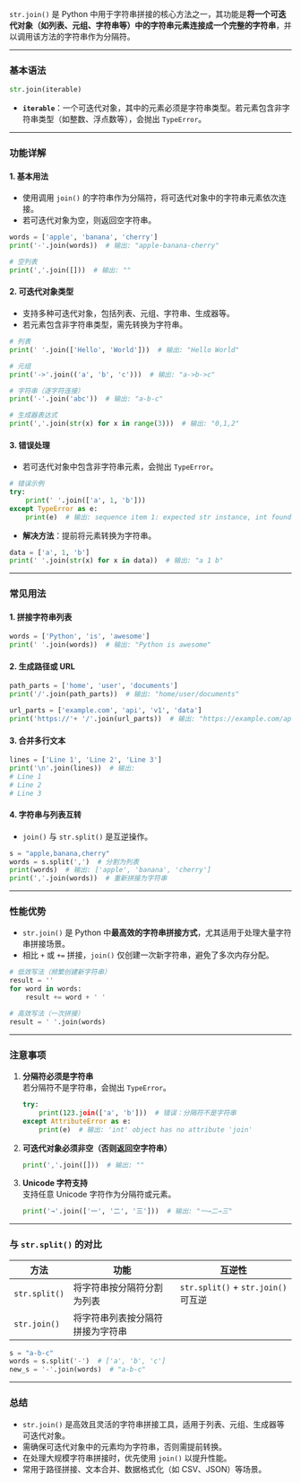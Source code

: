 `str.join()` 是 Python 中用于字符串拼接的核心方法之一，其功能是**将一个可迭代对象（如列表、元组、字符串等）中的字符串元素连接成一个完整的字符串**，并以调用该方法的字符串作为分隔符。

---

### **基本语法**
```python
str.join(iterable)
```

- **`iterable`**：一个可迭代对象，其中的元素必须是字符串类型。若元素包含非字符串类型（如整数、浮点数等），会抛出 `TypeError`。

---

### **功能详解**

#### **1. 基本用法**
- 使用调用 `join()` 的字符串作为分隔符，将可迭代对象中的字符串元素依次连接。
- 若可迭代对象为空，则返回空字符串。

```python
words = ['apple', 'banana', 'cherry']
print('-'.join(words))  # 输出: "apple-banana-cherry"

# 空列表
print(','.join([]))  # 输出: ""
```

#### **2. 可迭代对象类型**
- 支持多种可迭代对象，包括列表、元组、字符串、生成器等。
- 若元素包含非字符串类型，需先转换为字符串。

```python
# 列表
print(' '.join(['Hello', 'World']))  # 输出: "Hello World"

# 元组
print('->'.join(('a', 'b', 'c')))  # 输出: "a->b->c"

# 字符串（逐字符连接）
print('-'.join('abc'))  # 输出: "a-b-c"

# 生成器表达式
print(','.join(str(x) for x in range(3)))  # 输出: "0,1,2"
```

#### **3. 错误处理**
- 若可迭代对象中包含非字符串元素，会抛出 `TypeError`。

```python
# 错误示例
try:
    print(' '.join(['a', 1, 'b']))
except TypeError as e:
    print(e)  # 输出: sequence item 1: expected str instance, int found
```

- **解决方法**：提前将元素转换为字符串。

```python
data = ['a', 1, 'b']
print(' '.join(str(x) for x in data))  # 输出: "a 1 b"
```

---

### **常见用法**

#### **1. 拼接字符串列表**
```python
words = ['Python', 'is', 'awesome']
print(' '.join(words))  # 输出: "Python is awesome"
```

#### **2. 生成路径或 URL**
```python
path_parts = ['home', 'user', 'documents']
print('/'.join(path_parts))  # 输出: "home/user/documents"

url_parts = ['example.com', 'api', 'v1', 'data']
print('https://'+ '/'.join(url_parts))  # 输出: "https://example.com/api/v1/data"
```

#### **3. 合并多行文本**
```python
lines = ['Line 1', 'Line 2', 'Line 3']
print('\n'.join(lines))  # 输出:
# Line 1
# Line 2
# Line 3
```

#### **4. 字符串与列表互转**
- `join()` 与 `str.split()` 是互逆操作。

```python
s = "apple,banana,cherry"
words = s.split(',')  # 分割为列表
print(words)  # 输出: ['apple', 'banana', 'cherry']
print(','.join(words))  # 重新拼接为字符串
```

---

### **性能优势**
- `str.join()` 是 Python 中**最高效的字符串拼接方式**，尤其适用于处理大量字符串拼接场景。
- 相比 `+` 或 `+=` 拼接，`join()` 仅创建一次新字符串，避免了多次内存分配。

```python
# 低效写法（频繁创建新字符串）
result = ''
for word in words:
    result += word + ' '

# 高效写法（一次拼接）
result = ' '.join(words)
```

---

### **注意事项**
1. **分隔符必须是字符串**  
   若分隔符不是字符串，会抛出 `TypeError`。

   ```python
   try:
       print(123.join(['a', 'b']))  # 错误：分隔符不是字符串
   except AttributeError as e:
       print(e)  # 输出: 'int' object has no attribute 'join'
   ```

2. **可迭代对象必须非空（否则返回空字符串）**  
   ```python
   print(','.join([]))  # 输出: ""
   ```

3. **Unicode 字符支持**  
   支持任意 Unicode 字符作为分隔符或元素。

   ```python
   print('→'.join(['一', '二', '三']))  # 输出: "一→二→三"
   ```

---

### **与 `str.split()` 的对比**
| 方法 | 功能 | 互逆性 |
|------|------|--------|
| `str.split()` | 将字符串按分隔符分割为列表 | `str.split()` + `str.join()` 可互逆 |
| `str.join()` | 将字符串列表按分隔符拼接为字符串 | |

```python
s = "a-b-c"
words = s.split('-')  # ['a', 'b', 'c']
new_s = '-'.join(words)  # "a-b-c"
```

---

### **总结**
- `str.join()` 是高效且灵活的字符串拼接工具，适用于列表、元组、生成器等可迭代对象。
- 需确保可迭代对象中的元素均为字符串，否则需提前转换。
- 在处理大规模字符串拼接时，优先使用 `join()` 以提升性能。
- 常用于路径拼接、文本合并、数据格式化（如 CSV、JSON）等场景。
